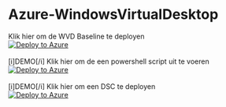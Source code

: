# Azure-WindowsVirtualDesktop
Klik hier om de WVD Baseline te deployen<br>
[![Deploy to Azure](https://aka.ms/deploytoazurebutton)](https://portal.azure.com/#create/Microsoft.Template/uri/https%3A%2F%2Fraw.githubusercontent.com%2FArcusIT%2FAzure-WindowsVirtualDesktop%2Fmain%2FDeploy_baseline.json)<br><br>
[i]DEMO[/i] Klik hier om de een powershell script uit te voeren<br>
[![Deploy to Azure](https://aka.ms/deploytoazurebutton)](https://portal.azure.com/#create/Microsoft.Template/uri/https%3A%2F%2Fraw.githubusercontent.com%2FArcusIT%2FAzure-WindowsVirtualDesktop%2Fmain%2FExtensiontest%2FExtensiontest.json)<br><br>
[i]DEMO[/i] Klik hier om een DSC te deployen<br>
[![Deploy to Azure](https://aka.ms/deploytoazurebutton)](https://portal.azure.com/#create/Microsoft.Template/uri/https%3A%2F%2Fraw.githubusercontent.com%2FArcusIT%2FAzure-WindowsVirtualDesktop%2Fmain%2FDSCtest%2FDSCtest.json)

